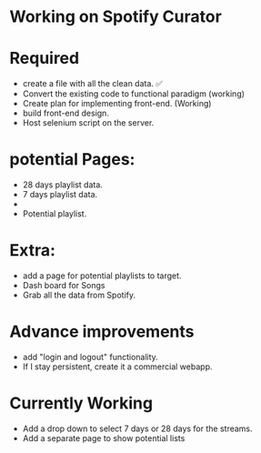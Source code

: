 # Working on Spotify Curator
# Required
* create a file with all the clean data. ✅
* Convert the existing code to functional paradigm (working)
* Create plan for implementing front-end. (Working)
* build front-end design.
* Host selenium script on the server.

# potential Pages:
* 28 days playlist data.
* 7 days playlist data.
*
* Potential playlist.

# Extra:

* add a page for potential playlists to target.
* Dash board for Songs
* Grab all the data from Spotify.


# Advance improvements

* add "login and logout" functionality.
* If I stay persistent, create it a commercial webapp.



# Currently Working

* Add a drop down to select 7 days or 28 days for the streams.
* Add a separate page to show potential lists
